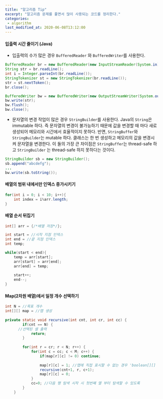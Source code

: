 ```yaml
---
title: "알고리즘 Tip"
excerpt: "알고리즘 문제를 풀면서 많이 사용되는 코드를 정리한다."
categories:
 - algorithm
last_modified_at: 2020-06-08T13:12:00
---
```


#### 입출력 시간 줄이기 (Java)

- 입출력의 수가 많은 경우 `BufferedReader` 와 `BufferedWriter`를 사용한다.

```java
BufferedReader br = new BufferedReader(new InputStreamReader(System.in));
String str = br.readLine();
int i = Integer.parseInt(br.readLine());
StringTokenizer st = new StringTokenizer(br.readLine());
str = st.nextToken();
br.close();

BufferedWriter bw = new BufferedWriter(new OutputStreamWriter(System.out));
bw.write(str);
bw.flush();
bw.close();
```

  

- 문자열의 변경 작업이 많은 경우 `StringBuilder`를 사용한다.
  Java의 `String`은 immutable 하다. 즉 문자열의 변경이 불가능하기 때문에 값을 변경할 때 마다 새로 생성되어 메모리와 시간에서 효율적이지 못하다.
  반면, `StringBuffer`와 `StringBuilder`는 mutable 하다. 클래스는 한 번 생성하고 메모리의 값을 변경시켜 문자열을 변경한다. 이 둘의 가장 큰 차이점은 `StringBuffer`는 thread-safe 하고 `StringBuilder` 는 thread-safe 하지 못하다는 것이다.

```java
StringBuilder sb = new StringBuilder();
sb.append("abcdefg");
...
bw.write(sb.toString());
```

  

#### 배열의 범위 내에서만 인덱스 증가시키기

```java
for(int i = 0; i < 10; i++){
    int index = i%arr.length;
}
```

#### 배열 순서 뒤집기

```java
int[] arr = {/*배열 저장*/};

int start = //시작 지점 인덱스
int end = //끝 지점 인덱스
int temp;

while(start < end){
    temp = arr[start];
    arr[start] = arr[end];
    arr[end] = temp;
    
    start++;
    end--;
}
```



#### Map(2차원 배열)에서 일정 개수 선택하기

```java
int N = //목표 개수
int[][] map = //맵 생성
  
private static void recursive(int cnt, int cr, int cc) {
		if(cnt == N) {
      //선택된 셀 출력
			return;
		}
		  
		for(int r = cr; r < N; r++) {
			for(int c = cc; c < M; c++) {
				if(map[r][c] != 0) continue;
				
				map[r][c] = 1; //맵에 직접 표시할 수 없는 경우 'boolean[][] visit' 사용
				recursive(cnt+1, r, c+1);
				map[r][c] = 0;
			}
			cc=0; //다음 행 탐색 시작 시 첫번째 열 부터 탐색할 수 있도록
		}
	}
```

